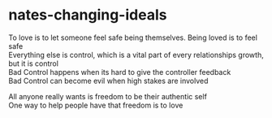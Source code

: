 # nates-changing-ideals

To love is to let someone feel safe being themselves. Being loved is to feel safe  
Everything else is control, which is a vital part of every relationships growth, but it is control  
Bad Control happens when its hard to give the controller feedback  
Bad Control can become evil when high stakes are involved  

All anyone really wants is freedom to be their authentic self  
One way to help people have that freedom is to love
